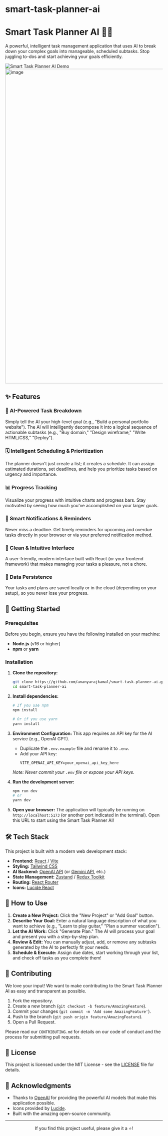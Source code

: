 # smart-task-planner-ai
# Smart Task Planner AI 🤖📅

A powerful, intelligent task management application that uses AI to break down your complex goals into manageable, scheduled subtasks. Stop juggling to-dos and start achieving your goals efficiently.

![Smart Task Planner AI Demo](https://via.placeholder.com/800x400/4F46E5/FFFFFF?text=Smart+Task+Planner+AI+Interface) 
<img width="1919" height="1006" alt="image" src="https://github.com/user-attachments/assets/d8b684a1-aaaf-4967-9bd8-b155875162bd" />


## ✨ Features

### 🤖 AI-Powered Task Breakdown
Simply tell the AI your high-level goal (e.g., "Build a personal portfolio website"). The AI will intelligently decompose it into a logical sequence of actionable subtasks (e.g., "Buy domain," "Design wireframe," "Write HTML/CSS," "Deploy").

### 🗓️ Intelligent Scheduling & Prioritization
The planner doesn't just create a list; it creates a schedule. It can assign estimated durations, set deadlines, and help you prioritize tasks based on urgency and importance.

### 📊 Progress Tracking
Visualize your progress with intuitive charts and progress bars. Stay motivated by seeing how much you've accomplished on your larger goals.

### 🔔 Smart Notifications & Reminders
Never miss a deadline. Get timely reminders for upcoming and overdue tasks directly in your browser or via your preferred notification method.

### 🎨 Clean & Intuitive Interface
A user-friendly, modern interface built with React (or your frontend framework) that makes managing your tasks a pleasure, not a chore.

### 💾 Data Persistence
Your tasks and plans are saved locally or in the cloud (depending on your setup), so you never lose your progress.

## 🚀 Getting Started

### Prerequisites

Before you begin, ensure you have the following installed on your machine:
- **Node.js** (v16 or higher)
- **npm** or **yarn**

### Installation

1.  **Clone the repository:**
    ```bash
    git clone https://github.com/ananyarajkamal/smart-task-planner-ai.git
    cd smart-task-planner-ai
    ```

2.  **Install dependencies:**
    ```bash
    # If you use npm
    npm install

    # Or if you use yarn
    yarn install
    ```

3.  **Environment Configuration:**
    This app requires an API key for the AI service (e.g., OpenAI GPT).
    - Duplicate the `.env.example` file and rename it to `.env`.
    - Add your API key:
      ```
      VITE_OPENAI_API_KEY=your_openai_api_key_here
      ```
    *Note: Never commit your `.env` file or expose your API keys.*

4.  **Run the development server:**
    ```bash
    npm run dev
    # or
    yarn dev
    ```

5.  **Open your browser:**
    The application will typically be running on `http://localhost:5173` (or another port indicated in the terminal). Open this URL to start using the Smart Task Planner AI!

## 🛠️ Tech Stack

This project is built with a modern web development stack:

- **Frontend:** [React](https://reactjs.org/) / [Vite](https://vitejs.dev/)
- **Styling:** [Tailwind CSS](https://tailwindcss.com/)
- **AI Backend:** [OpenAI API](https://openai.com/) (or [Gemini API](https://deepmind.google/technologies/gemini/), etc.)
- **State Management:** [Zustand](https://github.com/pmndrs/zustand) / [Redux Toolkit](https://redux-toolkit.js.org/)
- **Routing:** [React Router](https://reactrouter.com/)
- **Icons:** [Lucide React](https://lucide.dev/)

## 📖 How to Use

1.  **Create a New Project:** Click the "New Project" or "Add Goal" button.
2.  **Describe Your Goal:** Enter a natural language description of what you want to achieve (e.g., "Learn to play guitar," "Plan a summer vacation").
3.  **Let the AI Work:** Click "Generate Plan." The AI will process your goal and present you with a step-by-step plan.
4.  **Review & Edit:** You can manually adjust, add, or remove any subtasks generated by the AI to perfectly fit your needs.
5.  **Schedule & Execute:** Assign due dates, start working through your list, and check off tasks as you complete them!

## 🤝 Contributing

We love your input! We want to make contributing to the Smart Task Planner AI as easy and transparent as possible.

1.  Fork the repository.
2.  Create a new branch (`git checkout -b feature/AmazingFeature`).
3.  Commit your changes (`git commit -m 'Add some AmazingFeature'`).
4.  Push to the branch (`git push origin feature/AmazingFeature`).
5.  Open a Pull Request.

Please read our `CONTRIBUTING.md` for details on our code of conduct and the process for submitting pull requests.

## 📜 License

This project is licensed under the MIT License - see the [LICENSE](LICENSE) file for details.

## 🙏 Acknowledgments

- Thanks to [OpenAI](https://openai.com/) for providing the powerful AI models that make this application possible.
- Icons provided by [Lucide](https://lucide.dev/).
- Built with the amazing open-source community.

---

<div align="center">

If you find this project useful, please give it a ⭐!

</div>
